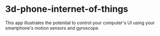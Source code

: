 # 3d-phone-internet-of-things

This app illustrates the potential to control your computer's UI using your smartphone's motion sensors and gyroscope.
